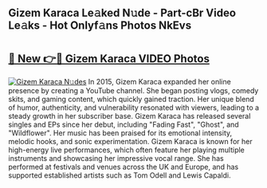 ## Gizem Karaca Le𝚊ked N𝚞de - Part-cBr Video Le𝚊ks - Hot Onlyf𝚊ns Photos NkEvs

# <h2><a href="http://ab7801.deff.icu/?id=Gizem+Karaca">🔗 New 👉🔴 Gizem Karaca VIDEO Photos</a></h2>

[![Gizem Karaca N𝚞des](https://i.imgur.com/rIISA9y.gif)](http://ab7801.deff.icu/?id=Gizem+Karaca)
In 2015, Gizem Karaca expanded her online presence by creating a YouTube channel. She began posting vlogs, comedy skits, and gaming content, which quickly gained traction. Her unique blend of humor, authenticity, and vulnerability resonated with viewers, leading to a steady growth in her subscriber base. Gizem Karaca has released several singles and EPs since her debut, including "Fading Fast", "Ghost", and "Wildflower". Her music has been praised for its emotional intensity, melodic hooks, and sonic experimentation. Gizem Karaca is known for her high-energy live performances, which often feature her playing multiple instruments and showcasing her impressive vocal range. She has performed at festivals and venues across the UK and Europe, and has supported established artists such as Tom Odell and Lewis Capaldi.

